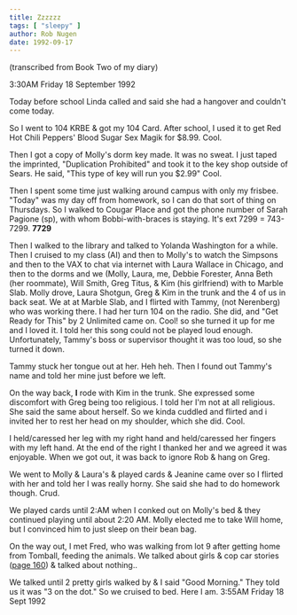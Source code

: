 ```yaml
---
title: Zzzzzz
tags: [ "sleepy" ]
author: Rob Nugen
date: 1992-09-17
---
```


<p class=note>(transcribed from Book Two of my diary)

<p class=date>3:30AM Friday 18 September 1992</p>

<p>Today before school Linda called and said she had a hangover and couldn't come today.</p>

<p>So I went to 104 KRBE &amp; got my 104 Card.  After school, I used it to get Red Hot Chili Peppers' Blood Sugar Sex Magik for $8.99.  Cool.</p>

<p>Then I got a copy of Molly's dorm key made.  It was no sweat.  I just taped the imprinted, "Duplication Prohibited" and took it to the key shop
outside of Sears.  He said, "This type of key will run you $2.99"  Cool.</p>

<p>Then I spent some time just walking around campus with only my frisbee.  "Today" was my day off from homework, so I can do that sort of thing on
Thursdays.  So I walked to Cougar Place and got the phone number of Sarah Pagione (sp), with whom Bobbi-with-braces is staying. It's ext 7299 =
743-7299.  <b>7729</b></p>

<p>Then I walked to the library and talked to Yolanda Washington for a while.  Then I cruised to my class (AI) and then to Molly's to watch the
Simpsons and then to the VAX to chat via internet with Laura Wallace in Chicago, and then to the dorms and we (Molly, Laura, me, Debbie Forester,
Anna Beth (her roommate), Will Smith, Greg Titus, &amp; Kim (his girlfriend) with to Marble Slab.  Molly drove, Laura Shotgun, Greg &amp; Kim in the
trunk and the 4 of us in back seat.  We at at Marble Slab, and I flirted with Tammy, (not Nerenberg) who was working there.   I had her turn 104 on
the radio.  She did, and "Get Ready for This" by 2 Unlimited came on.  Cool!  so she turned it up for me and I loved it.  I told her this song could
not be played loud enough.  Unfortunately, Tammy's boss or supervisor thought it was too loud, so she turned it down.</p>

<p>Tammy stuck her tongue out at her.  Heh heh.  Then I found out Tammy's name and told her mine just before we left.</p>

<p>On the way back, <b>I</b> rode with Kim in the trunk.  She expressed some discomfort with Greg being too religious.  I told her I'm not at all
religious.  She said the same about herself.  So we kinda cuddled and flirted and i invited her to rest her head on my shoulder, which she did.  Cool.</p>

<p>I held/caressed her leg with my right hand and held/caressed her fingers with my left hand.  At the end of the right I thanked her and we agreed it
was enjoyable.  When we got out, it was back to ignore Rob &amp; hang on Greg.</p>

<p>We went to Molly &amp; Laura's &amp; played cards &amp; Jeanine came over so I flirted with her and told her I was really horny.  She said she had
to do homework though.  Crud.</p>

<p>We played cards until 2:AM when I conked out on Molly's bed &amp; they continued playing until about 2:20 AM.  Molly elected me to take Will home,
but I convinced him to just sleep on their bean bag.</p>

<p>On the way out, I met Fred, who was walking from lot 9 after getting home from Tomball, feeding the animals.  We talked about girls &amp; cop car
stories (<a href="https://robnugen.com/cgi-bin/journal.pl?type=all&date=1992/08/28#Heather">page 160</a>) &amp; talked about nothing..</p>

<p>We talked until 2 pretty girls walked by &amp; I said "Good Morning."  They told us it was "3 on the dot."  So we cruised to bed.  Here I am.
3:55AM Friday 18 Sept 1992</p>
